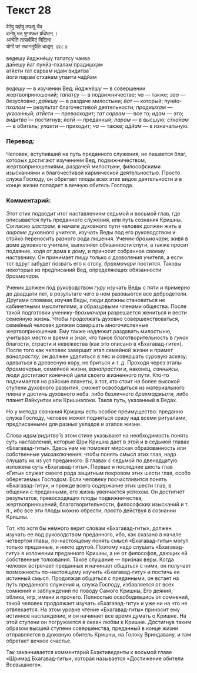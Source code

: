 # Текст 28

वेदेषु यज्ञेषु तपःसु चैव  
दानेषु यत् पुण्यफलं प्रदिष्टम् ।  
अत्येति तत्सर्वमिदं विदित्वा  
योगी परं स्थानमुपैति चाद्यम् ॥२८॥

ведешу йаджн̃ешу тапат̣су чаива  
да̄нешу йат пун̣йа-пхалам̇ прадишх̣ам  
атйети тат сарвам идам̇ видитва̄  
йогӣ парам̇ стха̄нам упаити ча̄дйам

_ведешу_ — в изучении Вед; _йаджн̃ешу_ — в совершении жертвоприношений; _тапат̣су_ — в подвижничестве; _ча_ — также; _эва_ — безусловно; _да̄нешу_ — в раздаче милостыни; _йат_ — который; _пун̣йа- пхалам_ — результат благочестивой деятельности; _прадишх̣ам_ — указанный; _атйети_ — превосходит; _тат сарвам_ — все то; _идам_ — это; _видитва̄_ — постигнув; _йогӣ_ — преданный; _парам_ — в высшую; _стха̄нам_ — в обитель; _упаити_ — приходит; _ча_ — также; _а̄дйам_ — в изначальную.

### Перевод:

Человек, вступивший на путь преданного служения, не лишается благ, которых достигают изучением Вед, подвижничеством, жертвоприношениями, раздачей милостыни, философскими изысканиями и благочестивой кармической деятельностью. Просто служа Господу, он обретает плоды всех этих видов деятельности и в конце жизни попадает в вечную обитель Господа.

### Комментарий:

Этот стих подводит итог наставлениям седьмой и восьмой глав, где описывается путь преданного служения, или путь сознания Кришны. Согласно _шастрам,_ в начале духовного пути человек должен жить в _ашраме_ духовного учителя, изучать Веды под его руководством и стойко переносить разного рода лишения. Ученик-_брахмачари,_ живя в доме духовного учителя, выполняет обязанности слуги, а также просит подаяние, ходя от дома к дому, и приносит собранное своему наставнику. Он принимает пищу только с дозволения учителя, а если тот вдруг забудет позвать его к столу, _брахмачари_ постится. Таковы некоторые из предписаний Вед, определяющих обязанности _брахмачари._

Ученик должен под руководством _гуру_ изучать Веды с пяти и примерно до двадцати лет, в результате чего в нем разовьются все добродетели. Другими словами, изучая Веды, люди должны становиться не кабинетными мыслителями, а образцовыми членами общества. После такой подготовки ученику-_брахмачари_ разрешается жениться и вести семейную жизнь. Чтобы продолжать духовно совершенствоваться, семейный человек должен совершать многочисленные жертвоприношения. Ему также надлежит раздавать милостыню, учитывая место и время и зная, что такое благотворительность в _гунах_ благости, страсти и невежества (как это описано в «Бхагавад-гите»). После того как человек завершит этап семейной жизни и примет _ванапрастху,_ он должен удалиться в лес и совершать суровую аскезу: одеваться в древесную кору, не бриться и т. д. Проходя через этапы _брахмачарьи,_ семейной жизни, _ванапрастхи_ и, наконец, _санньясы,_ люди достигают конечной цели своего жизненного пути. Кто-то поднимается на райские планеты, а тот, кто стоит на более высокой ступени духовного развития, сможет освободиться из материального плена и достичь духовного неба: либо безличного _брахмаджьоти,_ либо планет Вайкунтхи или Кришналоки. Таков путь, указанный в Ведах.

Но у метода сознания Кришны есть особое преимущество: преданно служа Господу, человек может подняться сразу над всеми ритуалами, предписанными для разных укладов и этапов жизни.

Слова _идам̇ видитва̄_ в этом стихе указывают на необходимость понять суть наставлений, которые Шри Кришна дает в этой и в седьмой главах «Бхагавад-гиты». Здесь нам не поможет мирская образованность или собственные умозаключения: чтобы понять смысл этих глав, надо слушать их из уст преданного. В главах с седьмой по двенадцатую изложена суть «Бхагавад-гиты». Первые и последние шесть глав «Гиты» служат своего рода защитным покровом этих шести глав, особо оберегаемых Господом. Если человеку посчастливится понять «Бхагавад-гиту», и прежде всего содержание этих шести глав, в общении с преданными, его жизнь увенчается успехом. Он достигнет результатов, превосходящих плоды подвижничества, жертвоприношений, благотворительности, философских изысканий и т. п., ибо все эти плоды можно обрести, просто действуя в сознании Кришны.

Тот, кто хотя бы немного верит словам «Бхагавад-гиты», должен изучать ее под руководством преданного, ибо, как сказано в начале четвертой главы, по-настоящему понять смысл «Бхагавад-гиты» могут только преданные, и никто другой. Поэтому надо слушать «Бхагавад-гиту» в изложении преданного Кришны, а не от философов, дающих ей собственные толкования. Такое слушание — признак веры. Когда человек встречает преданных и начинает общаться с ними, он получает возможность по-настоящему изучить «Бхагавад-гиту» и постичь ее истинный смысл. Продолжая общаться с преданными, он встает на путь преданного служения и, служа Господу, избавляется от всех сомнений и заблуждений по поводу Самого Кришны, Его деяний, облика, игр, имени и прочего. Полностью освободившись от сомнений, такой человек продолжает изучать «Бхагавад-гиту» и уже ни на что не отвлекается. На этом уровне чтение «Бхагавад-гиты» приносит ему истинное наслаждение, и он начинает все время думать о Кришне. На этой ступени он погружается в океан любви к Кришне. Достигнув таким образом высшей ступени совершенства, преданный в конце жизни отправляется в духовную обитель Кришны, на Голоку Вриндавану, и там обретает вечное счастье.

Так заканчивается комментарий Бхактиведанты к восьмой главе «Шримад Бхагавад-гиты», которая называется «Достижение обители Всевышнего».